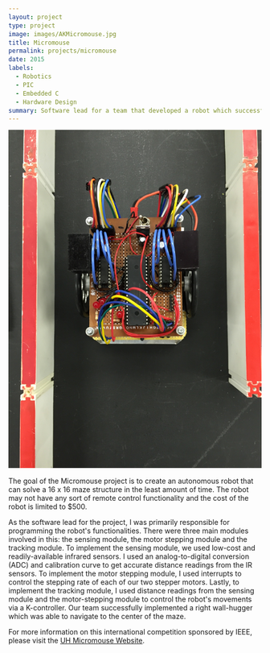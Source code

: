 ```yaml
---
layout: project
type: project
image: images/AKMicromouse.jpg
title: Micromouse
permalink: projects/micromouse
date: 2015
labels:
  - Robotics
  - PIC
  - Embedded C
  - Hardware Design
summary: Software lead for a team that developed a robot which successfully solved a 16 x 16 maze.
---
```


<div class="ui small rounded images">
  <img class="ui image" src="../images/AKUmouseinMaze.jpg">
</div>

The goal of the Micromouse project is to create an autonomous robot that can solve a 16 x 16 maze structure in the least amount of time. The robot may not have any sort of remote control functionality and the cost of the robot is limited to $500.

As the software lead for the project, I was primarily responsible for programming the robot's functionalities. There were three main modules involved in this: the sensing module, the motor stepping module and the tracking module. To implement the sensing module, we used low-cost and readily-available infrared sensors. I used an analog-to-digital conversion (ADC) and calibration curve to get accurate distance readings from the IR sensors. To implement the motor stepping module, I used interrupts to control the stepping rate of each of our two stepper motors. Lastly, to implement the tracking module, I used distance readings from the sensing module and the motor-stepping module to control the robot's movements via a K-controller. Our team successfully implemented a right wall-hugger which was able to navigate to the center of the maze. 

For more information on this international competition sponsored by IEEE, please visit the  [UH Micromouse Website](http://www-ee.eng.hawaii.edu/~mmouse/about.html).



